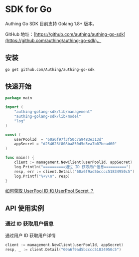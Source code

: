 # SDK for Go

Authing Go SDK 目前支持 Golang 1.8+ 版本。

GitHub 地址：[https://github.com/authing/authing-go-sdk](https://github.com/authing/authing-go-sdk)。

## 安装

```bash
go get github.com/Authing/authing-go-sdk
```

## 快速开始

```go
package main

import (
	"authing-golang-sdk/lib/management"
	"authing-golang-sdk/lib/model"
	"log"
)

const (
	userPoolId  = "60a6f97f3f50c7a9483e313d"
	appSecret = "d254623f808ba850d5d5ea7b07bead60"
)

func main() {
	client := management.NewClient(userPoolId, appSecret)
	log.Println("==========通过 ID 获取用户信息==========")
	resp, err := client.Detail("60a6f9ad5bcccc51834950c5")
	log.Printf("%+v\n", resp)
}
```

[如何获取 UserPool ID 和 UserPool Secret ？](https://docs.authing.cn/v2/guides/faqs/get-userpool-id-and-secret.html)

## API 使用实例

### 通过 ID 获取用户信息

通过用户 ID 获取用户详情

```go
client := management.NewClient(userPoolId, appSecret)
resp, _ := client.Detail("60a6f9ad5bcccc51834950c5")
```

### 

